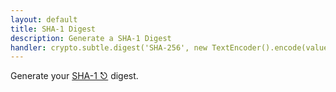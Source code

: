 ```yaml
---
layout: default
title: SHA-1 Digest
description: Generate a SHA-1 Digest
handler: crypto.subtle.digest('SHA-256', new TextEncoder().encode(value)).then(hashBuffer => Array.from(new Uint8Array(hashBuffer)).map(b => b.toString(16).padStart(2, '0')).join(''))
---
```


Generate your [SHA-1 ⎋](https://en.wikipedia.org/wiki/SHA-1) digest.
